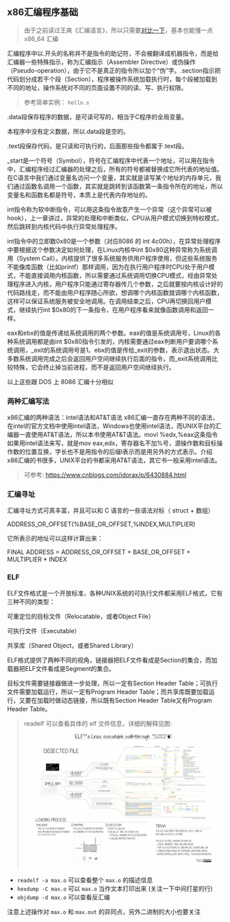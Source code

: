 ## x86汇编程序基础

> 由于之前读过王爽《汇编语言》，所以只需要[对比一下](http://pld.cs.luc.edu/courses/264/now/notes/x64sheet.html)，基本也能懂一点 x86_64 汇编

汇编程序中以.开头的名称并不是指令的助记符，不会被翻译成机器指令，而是给汇编器一些特殊指示，称为汇编指示（Assembler Directive）或伪操作（Pseudo-operation），由于它不是真正的指令所以加个“伪”字。.section指示把代码划分成若干个段（Section），程序被操作系统加载执行时，每个段被加载到不同的地址，操作系统对不同的页面设置不同的读、写、执行权限。

> 参考简单实例： `hello.s`

.data段保存程序的数据，是可读可写的，相当于C程序的全局变量。

本程序中没有定义数据，所以.data段是空的。

.text段保存代码，是只读和可执行的，后面那些指令都属于.text段。

_start是一个符号（Symbol），符号在汇编程序中代表一个地址，可以用在指令中，汇编程序经过汇编器的处理之后，所有的符号都被替换成它所代表的地址值。在C语言中我们通过变量名访问一个变量，其实就是读写某个地址的内存单元，我们通过函数名调用一个函数，其实就是跳转到该函数第一条指令所在的地址，所以变量名和函数名都是符号，本质上是代表内存地址的。

int指令称为软中断指令，可以用这条指令故意产生一个异常（这个异常可以被 hook），上一章讲过，异常的处理和中断类似，CPU从用户模式切换到特权模式，然后跳转到内核代码中执行异常处理程序。

int指令中的立即数0x80是一个参数（对应8086 的 int 4c00h），在异常处理程序中要根据这个参数决定如何处理，在Linux内核中int $0x80这种异常称为系统调用（System Call）。内核提供了很多系统服务供用户程序使用，但这些系统服务不能像库函数（比如printf）那样调用，因为在执行用户程序时CPU处于用户模式，不能直接调用内核函数，所以需要通过系统调用切换CPU模式，经由异常处理程序进入内核，用户程序只能通过寄存器传几个参数，之后就要按内核设计好的代码路线走，而不能由用户程序随心所欲，想调哪个内核函数就调哪个内核函数，这样可以保证系统服务被安全地调用。在调用结束之后，CPU再切换回用户模式，继续执行int $0x80的下一条指令，在用户程序看来就像函数调用和返回一样。

eax和ebx的值是传递给系统调用的两个参数。eax的值是系统调用号，Linux的各种系统调用都是由int $0x80指令引发的，内核需要通过eax判断用户要调哪个系统调用，_exit的系统调用号是1。ebx的值是传给_exit的参数，表示退出状态。大多数系统调用完成之后会返回用户空间继续执行后面的指令，而_exit系统调用比较特殊，它会终止掉当前进程，而不是返回用户空间继续执行。

以上这些跟 DOS 上 8086 汇编十分相似

### 两种汇编写法

x86汇编的两种语法：intel语法和AT&T语法
x86汇编一直存在两种不同的语法，在intel的官方文档中使用intel语法，Windows也使用intel语法，而UNIX平台的汇编器一直使用AT&T语法，所以本书使用AT&T语法。movl %edx,%eax这条指令如果用intel语法来写，就是mov eax,edx，寄存器名不加%号，源操作数和目标操作数的位置互换，字长也不是用指令的后缀l表示而是用另外的方式表示。介绍x86汇编的书很多，UNIX平台的书都采用AT&T语法，其它书一般采用intel语法。

> 可参考: <https://www.cnblogs.com/idorax/p/6430884.html>

### 汇编寻址

汇编寻址方式可真丰富，并且可以和 C 语言的一些语法对标（ struct + 数组）

ADDRESS_OR_OFFSET(%BASE_OR_OFFSET,%INDEX,MULTIPLIER)

它所表示的地址可以这样计算出来：

FINAL ADDRESS = ADDRESS_OR_OFFSET + BASE_OR_OFFSET + MULTIPLIER * INDEX

### ELF

ELF文件格式是一个开放标准，各种UNIX系统的可执行文件都采用ELF格式，它有三种不同的类型：

可重定位的目标文件（Relocatable，或者Object File）

可执行文件（Executable）

共享库（Shared Object，或者Shared Library）

ELF格式提供了两种不同的视角，链接器把ELF文件看成是Section的集合，而加载器把ELF文件看成是Segment的集合。

目标文件需要链接器做进一步处理，所以一定有Section Header Table；可执行文件需要加载运行，所以一定有Program Header Table；而共享库既要加载运行，又要在加载时做动态链接，所以既有Section Header Table又有Program Header Table。

> readelf 可以查看具体的 elf 文件信息，详细的解释见图: ![elf](ELF_Executable_and_Linkable_Format_diagram_by_Ange_Albertini.png)

- `readelf -a max.o` 可以查看整个 `max.o` 的描述信息
- `hexdump -C max.o` 可以 `max.o` 当作文本打印出来 (关注一下中间打星的行)
- `objdump -d max.o` 可以查看反汇编

注意上述操作对 `max.o` 和 `max.out` 的异同点，另外二进制的大小也要关注
